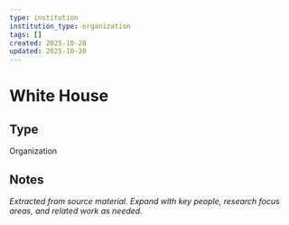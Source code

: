 ```yaml
---
type: institution
institution_type: organization
tags: []
created: 2025-10-20
updated: 2025-10-20
---
```


# White House

## Type

Organization

## Notes

*Extracted from source material. Expand with key people, research focus areas, and related work as needed.*
